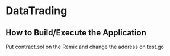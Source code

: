 # DataTrading

## How to Build/Execute the Application
Put contract.sol on the Remix and change the address on test.go
